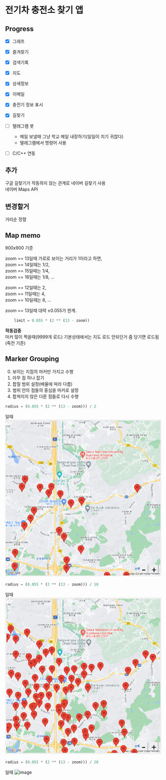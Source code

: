 # 전기차 충전소 찾기 앱

## Progress
- [x] 그래프
- [x] 즐겨찾기
- [x] 검색기록
- [x] 지도
- [x] 상세정보
- [x] 이메일
- [x] 충전기 정보 표시
- [x] 길찾기
- [ ] 텔레그램 봇
  - 메일 보낼때 그냥 학교 메일 내장하기(일일이 치기 귀찮다)  
  - 텔레그램에서 명령어 사용  
- [ ] C/C++ 연동



## 추가
구글 길찾기가 작동하지 않는 관계로 네이버 길찾기 사용  
네이버 Maps API  

## 변경할거
거리순 정렬  


## Map memo
900x900 기준  

zoom == 13일때 가로로 보이는 거리가 1이라고 하면,  
zoom == 14일때는 1/2,  
zoom == 15일때는 1/4,  
zoom == 16일때는 1/8, ...

zoom == 12일때는 2,  
zoom == 11일때는 4,  
zoom == 10일때는 8, ...

zoom == 13일때 대략 ±0.055가 한계.

```py
    limit = 0.055 * (2 ** (13 - zoom))
```

**작동검증**  
마커 많이 찍을때(9999개 로드) 기본상태에서는 지도 로드 안되던거 줌 당기면 로드됨(죽전 기준)  



## Marker Grouping
0. 보이는 지점의 마커만 가지고 수행
1. 아무 점 하나 잡기
2. 합칠 범위 설정(배율에 따라 다름)
3. 범위 안의 점들의 중심을 마커로 설정
4. 합쳐지지 않은 다른 점들로 다시 수행

```py
radius = (0.055 * (2 ** (13 - zoom))) / 2
```
일때  
![image](img/r_2.png)

```py
radius = (0.055 * (2 ** (13 - zoom))) / 10
```
일때  
![image](img/r_10.png)

```py
radius = (0.055 * (2 ** (13 - zoom))) / 20
```
일때
![image](img/r_20.png)

